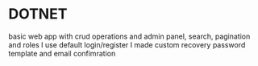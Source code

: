 # DOTNET
basic web app with crud operations and admin panel, search, pagination and roles 
I use default login/register
I made custom recovery password template and email confimration
